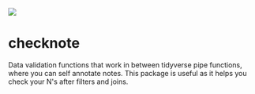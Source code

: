 
<!-- badges: start -->
![](imgfile.png)
<!-- badges: end -->

# checknote
Data validation functions that work in between tidyverse pipe functions, where you can self annotate notes. This package is useful as it helps you check your N's after filters and joins.
